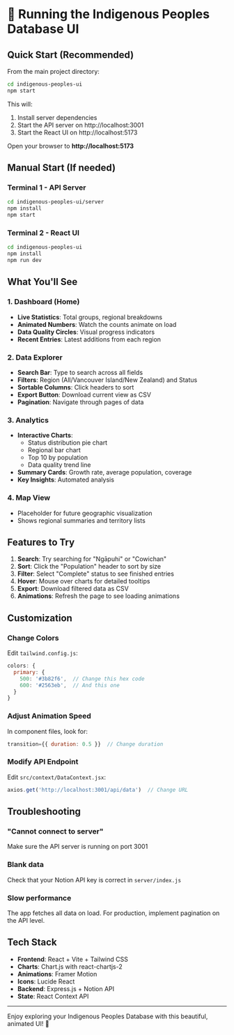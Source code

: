 # 🚀 Running the Indigenous Peoples Database UI

## Quick Start (Recommended)

From the main project directory:

```bash
cd indigenous-peoples-ui
npm start
```

This will:
1. Install server dependencies
2. Start the API server on http://localhost:3001
3. Start the React UI on http://localhost:5173

Open your browser to **http://localhost:5173**

## Manual Start (If needed)

### Terminal 1 - API Server
```bash
cd indigenous-peoples-ui/server
npm install
npm start
```

### Terminal 2 - React UI
```bash
cd indigenous-peoples-ui
npm install
npm run dev
```

## What You'll See

### 1. Dashboard (Home)
- **Live Statistics**: Total groups, regional breakdowns
- **Animated Numbers**: Watch the counts animate on load
- **Data Quality Circles**: Visual progress indicators
- **Recent Entries**: Latest additions from each region

### 2. Data Explorer
- **Search Bar**: Type to search across all fields
- **Filters**: Region (All/Vancouver Island/New Zealand) and Status
- **Sortable Columns**: Click headers to sort
- **Export Button**: Download current view as CSV
- **Pagination**: Navigate through pages of data

### 3. Analytics
- **Interactive Charts**:
  - Status distribution pie chart
  - Regional bar chart
  - Top 10 by population
  - Data quality trend line
- **Summary Cards**: Growth rate, average population, coverage
- **Key Insights**: Automated analysis

### 4. Map View
- Placeholder for future geographic visualization
- Shows regional summaries and territory lists

## Features to Try

1. **Search**: Try searching for "Ngāpuhi" or "Cowichan"
2. **Sort**: Click the "Population" header to sort by size
3. **Filter**: Select "Complete" status to see finished entries
4. **Hover**: Mouse over charts for detailed tooltips
5. **Export**: Download filtered data as CSV
6. **Animations**: Refresh the page to see loading animations

## Customization

### Change Colors
Edit `tailwind.config.js`:
```javascript
colors: {
  primary: {
    500: '#3b82f6',  // Change this hex code
    600: '#2563eb',  // And this one
  }
}
```

### Adjust Animation Speed
In component files, look for:
```javascript
transition={{ duration: 0.5 }}  // Change duration
```

### Modify API Endpoint
Edit `src/context/DataContext.jsx`:
```javascript
axios.get('http://localhost:3001/api/data')  // Change URL
```

## Troubleshooting

### "Cannot connect to server"
Make sure the API server is running on port 3001

### Blank data
Check that your Notion API key is correct in `server/index.js`

### Slow performance
The app fetches all data on load. For production, implement pagination on the API level.

## Tech Stack
- **Frontend**: React + Vite + Tailwind CSS
- **Charts**: Chart.js with react-chartjs-2
- **Animations**: Framer Motion
- **Icons**: Lucide React
- **Backend**: Express.js + Notion API
- **State**: React Context API

---

Enjoy exploring your Indigenous Peoples Database with this beautiful, animated UI! 🎉